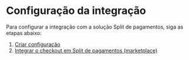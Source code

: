 # Configuração da integração

Para configurar a integração com a solução Split de pagamentos, siga as etapas abaixo:

   1. [Criar configuração](/developers/pt/docs/split-payments/integration-configuration/create-configuration)
   2. [Integrar o checkout em Split de pagamentos (marketplace)](/developers/pt/docs/split-payments/integration-configuration/integrate-marketplace)
